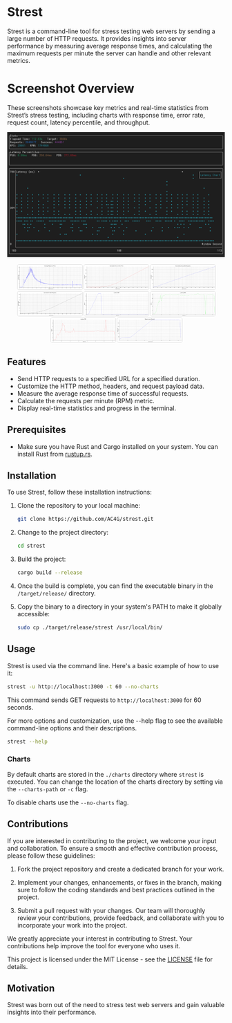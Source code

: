 # Strest

Strest is a command-line tool for stress testing web servers by sending a large number of HTTP requests. It provides insights into server performance by measuring average response times, and calculating the maximum requests per minute the server can handle and other relevant metrics.

# Screenshot Overview  
These screenshots showcase key metrics and real-time statistics from Strest’s stress testing, including charts with response time, error rate, request count, latency percentile, and throughput.

<div style="text-align: center;">
  <img src="docs/screenshot.png" alt="CLI Screenshot" width="1000" />
</div>

<p align="center" width="100%">
  <span style="display: inline-block; width: 150px;">
    <a href="docs/average_response_time.png" target="_blank">
      <img src="docs/average_response_time.png" alt="Average Response Time" width="150" style="border: 1px solid #ddd; border-radius: 4px;" />
    </a>
  </span>
  <span style="display: inline-block; width: 150px;">
    <a href="docs/cumulative_error_rate.png" target="_blank">
      <img src="docs/cumulative_error_rate.png" alt="Cumulative Error Rate" width="150" style="border: 1px solid #ddd; border-radius: 4px;" />
    </a>
  </span>
  <span style="display: inline-block; width: 150px;">
    <a href="docs/cumulative_successful_requests.png" target="_blank">
      <img src="docs/cumulative_successful_requests.png" alt="Cumulative Successful Requests" width="150" style="border: 1px solid #ddd; border-radius: 4px;" />
    </a>
  </span>
  <span style="display: inline-block; width: 150px;">
    <a href="docs/cumulative_total_requests.png" target="_blank">
      <img src="docs/cumulative_total_requests.png" alt="Cumulative Total Requests" width="150" style="border: 1px solid #ddd; border-radius: 4px;" />
    </a>
  </span>
  <span style="display: inline-block; width: 150px;">
    <a href="docs/latency_percentiles_P50.png" target="_blank">
      <img src="docs/latency_percentiles_P50.png" alt="Latency Percentiles P50" width="150" style="border: 1px solid #ddd; border-radius: 4px;" />
    </a>
  </span>
  <span style="display: inline-block; width: 150px;">
    <a href="docs/latency_percentiles_P90.png" target="_blank">
      <img src="docs/latency_percentiles_P90.png" alt="Latency Percentiles P90" width="150" style="border: 1px solid #ddd; border-radius: 4px;" />
    </a>
  </span>
  <span style="display: inline-block; width: 150px;">
    <a href="docs/latency_percentiles_P99.png" target="_blank">
      <img src="docs/latency_percentiles_P99.png" alt="Latency Percentiles P99" width="150" style="border: 1px solid #ddd; border-radius: 4px;" />
    </a>
  </span>
  <span style="display: inline-block; width: 150px;">
    <a href="docs/requests_per_second.png" target="_blank">
      <img src="docs/requests_per_second.png" alt="Requests Per Second" width="150" style="border: 1px solid #ddd; border-radius: 4px;" />
    </a>
  </span>
</p>

## Features

- Send HTTP requests to a specified URL for a specified duration.
- Customize the HTTP method, headers, and request payload data.
- Measure the average response time of successful requests.
- Calculate the requests per minute (RPM) metric.
- Display real-time statistics and progress in the terminal.

## Prerequisites

- Make sure you have Rust and Cargo installed on your system. You can install Rust from [rustup.rs](https://rustup.rs/).

## Installation

To use Strest, follow these installation instructions:

1. Clone the repository to your local machine:

    ```bash
    git clone https://github.com/AC4G/strest.git
    ```

2. Change to the project directory:

    ```bash
    cd strest
    ```

3. Build the project:

    ```bash
    cargo build --release
    ```

4. Once the build is complete, you can find the executable binary in the `/target/release/` directory.

5. Copy the binary to a directory in your system's PATH to make it globally accessible:

    ```bash
    sudo cp ./target/release/strest /usr/local/bin/
    ```

## Usage

Strest is used via the command line. Here's a basic example of how to use it:

```bash
strest -u http://localhost:3000 -t 60 --no-charts
```

This command sends GET requests to `http://localhost:3000` for 60 seconds.

For more options and customization, use the --help flag to see the available command-line options and their descriptions.

```bash
strest --help
```

### Charts

By default charts are stored in the `./charts` directory where `strest` is executed. You can change the location of the charts directory by setting via the `--charts-path` or `-c` flag.

To disable charts use the `--no-charts` flag.

## Contributions

If you are interested in contributing to the project, we welcome your input and collaboration. To ensure a smooth and effective contribution process, please follow these guidelines:

1. Fork the project repository and create a dedicated branch for your work.

2. Implement your changes, enhancements, or fixes in the branch, making sure to follow the coding standards and best practices outlined in the project.

3. Submit a pull request with your changes. Our team will thoroughly review your contributions, provide feedback, and collaborate with you to incorporate your work into the project.

We greatly appreciate your interest in contributing to Strest. Your contributions help improve the tool for everyone who uses it.


This project is licensed under the MIT License - see the [LICENSE](LICENSE) file for details.

## Motivation 

Strest was born out of the need to stress test web servers and gain valuable insights into their performance.
